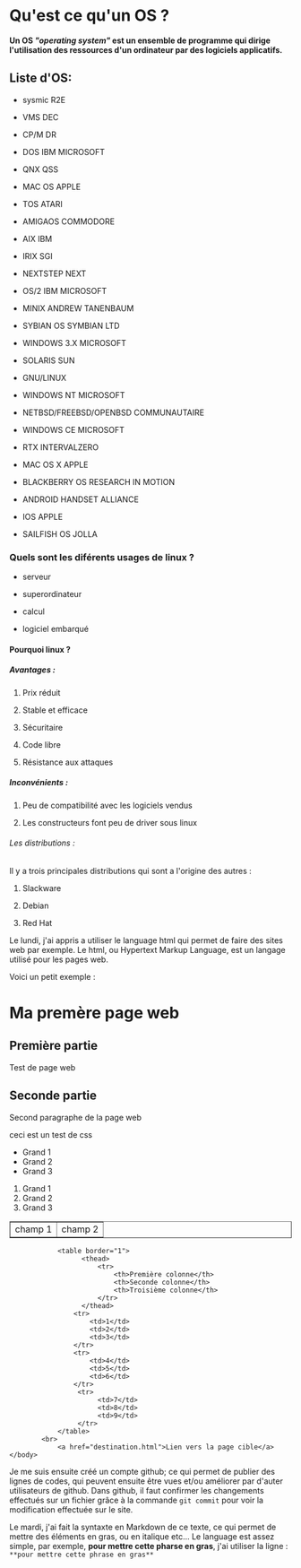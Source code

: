 Qu'est ce qu'un OS ?
==================
**__Un OS__ *"operating system"* __est un ensemble de programme qui dirige l'utilisation des ressources d'un ordinateur par des logiciels applicatifs.__**

## Liste d'OS:
* sysmic R2E

* VMS DEC

* CP/M DR

* DOS IBM MICROSOFT

* QNX QSS

* MAC OS APPLE

* TOS ATARI

* AMIGAOS COMMODORE

* AIX IBM

* IRIX SGI

* NEXTSTEP NEXT

* OS/2 IBM MICROSOFT

* MINIX ANDREW TANENBAUM

* SYBIAN OS SYMBIAN LTD

* WINDOWS 3.X MICROSOFT

* SOLARIS SUN

* GNU/LINUX

* WINDOWS NT MICROSOFT

* NETBSD/FREEBSD/OPENBSD COMMUNAUTAIRE

* WINDOWS CE MICROSOFT

* RTX INTERVALZERO

* MAC OS X APPLE

* BLACKBERRY OS RESEARCH IN MOTION

* ANDROID HANDSET ALLIANCE

* IOS APPLE

* SAILFISH OS JOLLA

### Quels sont les diférents usages de linux ?

* serveur

* superordinateur

* calcul

* logiciel embarqué

#### Pourquoi linux ?

##### Avantages :

1. Prix réduit

2. Stable et efficace

3. Sécuritaire

4. Code libre

5. Résistance aux attaques

##### Inconvénients : 

1. Peu de compatibilité avec les logiciels vendus

2. Les constructeurs font peu de driver sous linux

###### Les distributions :

Il y a trois principales distributions qui sont a l'origine des autres :

1. Slackware

2. Debian

3. Red Hat

Le lundi, j'ai appris a utiliser le language html qui permet de faire des sites web par exemple. Le html, ou Hypertext Markup Language, est un langage utilisé pour les pages web.

Voici un petit exemple :
        <html>
            <head>
                <meta charset="utf-8">
        	    <link rel="stylesheet" href="style.css">
            </head>
        <body>
            <h1>Ma premère page web</h1>
            <h2>Première partie</h2>
                <p>Test de page web</p>
            <h2>Seconde partie</h2>
            <p>Second paragraphe de la page web</p>
            <p><div>ceci est un test de css</div> 
            <ul>
                <li>Grand 1</li>
                <li>Grand 2</li>
                <li>Grand 3</li>
            </ul>
            <ol>
                <li>Grand 1</li>
                <li>Grand 2</li>
                <li>Grand 3</li>
            </ol>
                <table border="1">
                    <tr>
                        <td>champ 1</td>
                        <td>champ 2</td>
                    </tr>
                </table>

                <table border="1">
                      <thead>
                          <tr>
                              <th>Première colonne</th>
                              <th>Seconde colonne</th>
                              <th>Troisième colonne</th>
                          </tr>
                      </thead>
                    <tr>
                        <td>1</td>
                        <td>2</td>
                        <td>3</td>
                    </tr>
                    <tr>
                        <td>4</td>
                        <td>5</td>
                        <td>6</td>
                    </tr>
                     <tr>
                          <td>7</td>  
                          <td>8</td>
                          <td>9</td>
                     </tr>
                </table>
            <br>
                <a href="destination.html">Lien vers la page cible</a>
    </body>
</html>

Je me suis ensuite créé un compte github; ce qui permet de publier des lignes de codes, qui peuvent ensuite être vues et/ou améliorer par d'auter utilisateurs de github.
Dans github, il faut confirmer les changements effectués sur un fichier grâce à la commande `git commit` pour voir la modification effectuée sur le site.

Le mardi, j'ai fait la syntaxte en Markdown de ce texte, ce qui permet de mettre des éléments en gras, ou en italique etc... Le language est assez simple, par exemple, **pour mettre cette pharse en gras**, j'ai utiliser la ligne : `**pour mettre cette phrase en gras**`
